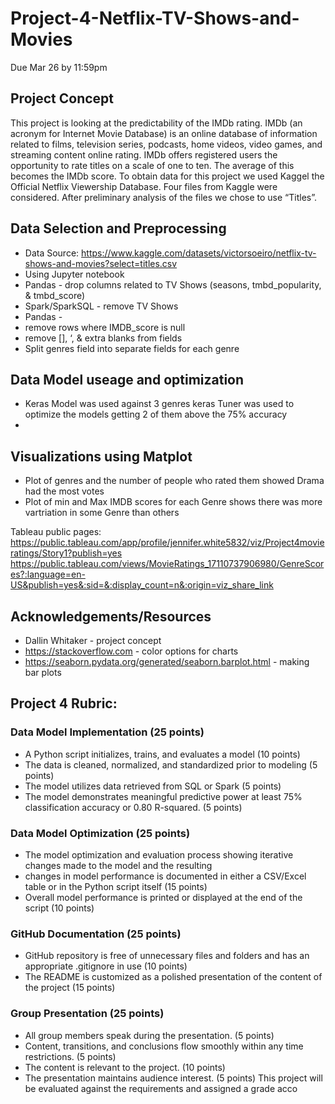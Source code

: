 # Project-4-Netflix-TV-Shows-and-Movies
Due Mar 26 by 11:59pm

## Project Concept
This project is looking at the predictability of the IMDb rating.  IMDb (an acronym for Internet Movie Database) is an online database of information related to films, television series, podcasts, home videos, video games, and streaming content online rating.  IMDb offers registered users the opportunity to rate titles on a scale of one to ten.  The average of this becomes the IMDb score.  To obtain data for this project we used Kaggel the  Official Netflix Viewership Database.  Four files from Kaggle were considered.  After preliminary analysis of the files we chose to use “Titles”. 

## Data Selection and Preprocessing
* Data Source: https://www.kaggle.com/datasets/victorsoeiro/netflix-tv-shows-and-movies?select=titles.csv
* Using Jupyter notebook
* Pandas - drop columns related to TV Shows (seasons, tmbd_popularity, & tmbd_score)
* Spark/SparkSQL - remove TV Shows
* Pandas - 
* remove rows where IMDB_score is null  
* remove [], ‘, & extra blanks from fields
* Split genres field into separate fields for each genre

## Data Model useage and optimization
* Keras Model was used against 3 genres keras Tuner was used to optimize the models getting 2 of them above the 75% accuracy
* 

## Visualizations using Matplot 
* Plot of genres and the number of people who rated them showed Drama had the most votes
* Plot of min and Max IMDB scores for each Genre shows there was more vartriation in some Genre than others

Tableau public pages: https://public.tableau.com/app/profile/jennifer.white5832/viz/Project4movieratings/Story1?publish=yes
https://public.tableau.com/views/MovieRatings_17110737906980/GenreScores?:language=en-US&publish=yes&:sid=&:display_count=n&:origin=viz_share_link

## Acknowledgements/Resources
* Dallin Whitaker - project concept
* https://stackoverflow.com - color options for charts
* https://seaborn.pydata.org/generated/seaborn.barplot.html - making bar plots

## Project 4 Rubric:
### Data Model Implementation (25 points)
* A Python script initializes, trains, and evaluates a model (10 points)
* The data is cleaned, normalized, and standardized prior to modeling (5 points)
* The model utilizes data retrieved from SQL or Spark (5 points)
* The model demonstrates meaningful predictive power at least 75% classification accuracy or 0.80 R-squared. (5
points)
### Data Model Optimization (25 points)
* The model optimization and evaluation process showing iterative changes made to the model and the resulting
* changes in model performance is documented in either a CSV/Excel table or in the Python script itself (15 points)
* Overall model performance is printed or displayed at the end of the script (10 points)
### GitHub Documentation (25 points)
* GitHub repository is free of unnecessary files and folders and has an appropriate .gitignore in use (10 points)
* The README is customized as a polished presentation of the content of the project (15 points)
### Group Presentation (25 points)
* All group members speak during the presentation. (5 points)
* Content, transitions, and conclusions flow smoothly within any time restrictions. (5 points)
* The content is relevant to the project. (10 points)
* The presentation maintains audience interest. (5 points)
This project will be evaluated against the requirements and assigned a grade acco
